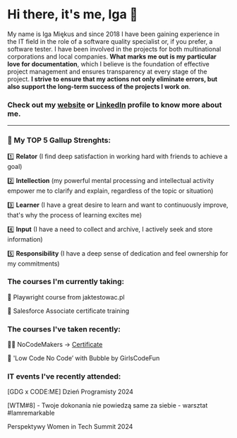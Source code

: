 # Hi there, it's me, Iga 👋

My name is Iga Miękus and since 2018 I have been gaining experience in the IT field in the role of a software quality specialist or, if you prefer, a software tester. I have been involved in the projects for both multinational corporations and local companies. **What marks me out is my particular love for documentation**, which I believe is the foundation of effective project management and ensures transparency at every stage of the project. **I strive to ensure that my actions not only eliminate errors, but also support the long-term success of the projects I work on**.

### Check out my [website](www.igamiekus.pl) or [LinkedIn](https://www.linkedin.com/in/iga-miekus) profile to know more about me.

___

### 💪 My TOP 5 Gallup Strenghts:
1️⃣ **Relator** (I find deep satisfaction in working hard with friends to achieve a goal)

2️⃣ **Intellection** (my powerful mental processing and intellectual activity empower me to clarify and explain, regardless of the topic or situation)

3️⃣ **Learner** (I have a great desire to learn and want to continuously improve, that's why the process of learning excites me)

4️⃣ **Input** (I have a need to collect and archive, I actively seek and store information)

5️⃣ **Responsibility** (I have a deep sense of dedication and feel ownership for my commitments)

### The courses I'm currently taking:
🤖 Playwright course from jaktestowac.pl

🦡 Salesforce Associate certificate training

### The courses I've taken recently:
🏄‍♀️ NoCodeMakers -> [Certificate](https://credsverse.com/credentials/fc24443f-5cc0-4b08-bf05-5ab8f4976bc9)

🫧 'Low Code No Code’ with Bubble by GirlsCodeFun

### IT events I've recently attended:
[GDG x CODE:ME] Dzień Programisty 2024

[WTM#8] - Twoje dokonania nie powiedzą same za siebie - warsztat #Iamremarkable

Perspektywy Women in Tech Summit 2024

<!--

- 🔭 I’m currently working on ...
- 🌱 I’m currently learning ...
- 👯 I’m looking to collaborate on ...
- 🤔 I’m looking for help with ...
- 💬 Ask me about ...
- 📫 How to reach me: ...
- 😄 Pronouns: ...
- ⚡ Fun fact: ...
-->
